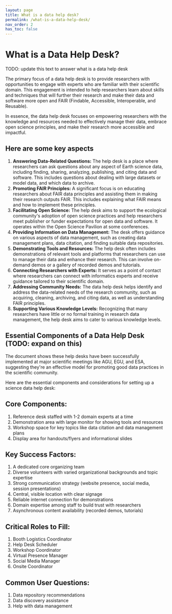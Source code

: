 ```yaml
---
layout: page
title: What is a data help desk?
permalink: /what-is-a-data-help-desk/
nav_order: 2
has_toc: false
---
```


# What is a Data Help Desk?

TODO: update this text to answer what is a data help desk

The primary focus of a data help desk is to provide researchers with
opportunities to engage with experts who are familiar with their scientific
domain. This engagement is intended to help researchers learn about skills and
techniques that will further their research and make their data and software
more open and FAIR (Findable, Accessible, Interoperable, and Reusable).

In essence, the data help desk focuses on empowering researchers with the
knowledge and resources needed to effectively manage their data, embrace open
science principles, and make their research more accessible and impactful.

## Here are some key aspects

1. **Answering Data-Related Questions:** The help desk is a place where
   researchers can ask questions about any aspect of Earth science data,
   including finding, sharing, analyzing, publishing, and citing data and
   software. This includes questions about dealing with large datasets or model
   data, and which data to archive.
1. **Promoting FAIR Principles:** A significant focus is on educating
   researchers about FAIR data principles and assisting them in making their
   research outputs FAIR. This includes explaining what FAIR means and how to
   implement these principles.
1. **Facilitating Open Science:** The help desk aims to support the ecological
   community's adoption of open science practices and help researchers meet
   publisher or funder expectations for open data and software. It operates
   within the Open Science Pavilion at some conferences.
1. **Providing Information on Data Management:** The desk offers guidance on
   various aspects of data management, such as creating data management plans,
   data citation, and finding suitable data repositories.
1. **Demonstrating Tools and Resources:** The help desk often includes
   demonstrations of relevant tools and platforms that researchers can use to
   manage their data and enhance their research. This can involve on-demand
   demos or a gallery of recorded demos and tutorials.
1. **Connecting Researchers with Experts:** It serves as a point of contact
   where researchers can connect with informatics experts and receive guidance
   tailored to their scientific domain.
1. **Addressing Community Needs:** The data help desk helps identify and address
   the data-related needs of the research community, such as acquiring,
   cleaning, archiving, and citing data, as well as understanding FAIR
   principles.
1. **Supporting Various Knowledge Levels:** Recognizing that many researchers
   have little or no formal training in research data management, the help desk
   aims to cater to various knowledge levels.

## Essential Components of a Data Help Desk (TODO: expand on this)

The document shows these help desks have been successfully implemented at major
scientific meetings like AGU, EGU, and ESA, suggesting they're an effective
model for promoting good data practices in the scientific community.

Here are the essential components and considerations for setting up a science
data help desk:

## Core Components:

1. Reference desk staffed with 1-2 domain experts at a time
2. Demonstration area with large monitor for showing tools and resources
3. Workshop space for key topics like data citation and data management plans
4. Display area for handouts/flyers and informational slides

## Key Success Factors:

1. A dedicated core organizing team
2. Diverse volunteers with varied organizational backgrounds and topic expertise
3. Strong communication strategy (website presence, social media, session
   presentations)
4. Central, visible location with clear signage
5. Reliable internet connection for demonstrations
6. Domain expertise among staff to build trust with researchers
7. Asynchronous content availability (recorded demos, tutorials)

## Critical Roles to Fill:

1. Booth Logistics Coordinator
2. Help Desk Scheduler
3. Workshop Coordinator
4. Virtual Presence Manager
5. Social Media Manager
6. Onsite Coordinator

## Common User Questions:

1. Data repository recommendations
2. Data discovery assistance
3. Help with data management
